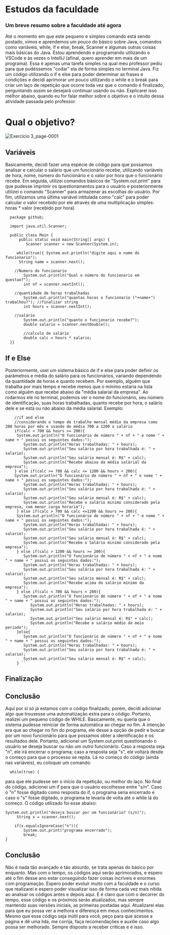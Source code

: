 # Estudos da faculdade
### Um breve resumo sobre a faculdade até agora

Até o momento em que este pequeno e simples comando está sendo postado, vimos e aprendemos um pouco do básico sobre Java, comandos como variáveis, while, if e else, break, Scanner e algumas outras coisas mais básicas do Java. Estou aprendendo e programando utilizando o VSCode e às vezes o IntelliJ (afinal, quero aprender em mais de um programa). Essa é apenas uma tarefa simples na qual meu professor pediu para que pudéssemos "codar" ela de forma simples no terminal Java. Fiz um código utilizando o if e else para poder determinar as frases e condições e decidi aprimorar um pouco utilizando o while e o break para criar um laço de repetição que ocorre toda vez que o comando é finalizado, perguntando assim se desejará continuar usando ou não. Explicarei isso melhor abaixo, quando eu for falar melhor sobre o objetivo e o intuito dessa atividade passada pelo professor.

# Qual o objetivo?
![Exercício 3_page-0001](https://github.com/KauaaCastro/Estudos-da-faculdade/assets/162861675/bc5b0698-d97a-4a3f-9357-15101a3e3563)

## Variáveis
Basicamente, decidi fazer uma espécie de código para que possamos analisar e calcular o salário que um funcionário recebe, utilizando variáveis de hora, nome, número do funcionário e o valor por hora que o funcionário recebe. Em seguida, utilizei comandos básicos de "System.out.print" para que pudesse imprimir os questionamentos para o usuário e posteriormente utilizei o comando "Scanner" para armazenar as escolhas do usuário. Por fim, utilizamos uma última variável intitulada como "calc" para poder calcular o valor recebido por ele através de uma multiplicação simples: horas * valor (recebido por hora).

      package github;
      
      import java.util.Scanner;
      
      public class Main {
          public static void main(String[] args) {
             Scanner scanner = new Scanner(System.in);
      
         while(true){ System.out.println("digite aqui o nome do funcionario");
          String name = scanner.next(); 
      
        //Numero do funcionario 
            System.out.println("Qual o número do funcionario em questao?");
            int nf = scanner.nextInt();
      
        //quantidade de horas trabalhadas   
            System.out.println("quantas horas o funcionario ("+name+") trabalhou?"); //finalizar string
            int hours = scanner.nextInt();
      
        //salário
            System.out.println("quanto o funcionario recebe?");
            double salario = scanner.nextDouble();
      
            //calculo de salário
            double calc = hours * salario;
      }}

## If e Else
Posteriormente, usei um sistema básico de if e else para poder definir os parâmetros e média do salário para os funcionários, variando dependendo da quantidade de horas e quanto recebem. Por exemplo, alguém que trabalha por mais tempo e recebe menos que o mínimo estaria na lista como alguém que recebe abaixo da "média salarial da empresa". Ao rodarmos ele no terminal, podemos ver o nome do funcionário, seu número de identificação, suas horas trabalhadas, quanto recebe por hora, o salário dele e se está ou não abaixo da média salarial. Exemplo:

        //if and else
        //considerando o tempo de trabalho mensal médio da empresa como 200 horas por mês e usando de média 700 a 1200 o salário
        if(calc < 700 && hours >= 200){
         System.out.println("O funcionário de número " + nf + " e nome " + name + " possui os seguintes dados:");
            System.out.println("Horas trabalhadas: " + hours);
            System.out.println("Seu salário por hora trabalhada é: " + salario);
            System.out.println("Seu salário mensal é: R$" + calc);
            System.out.println("Recebe abaixo da média salárial da empresa");
        } else if(calc >= 700 && calc <= 1200 && hours < 200){ 
        System.out.println("O funcionário de número " + nf + " e nome " + name + " possui os seguintes dados:");
            System.out.println("Horas trabalhadas: " + hours);
            System.out.println("Seu salário por hora trabalhada é: " + salario);
            System.out.println("Seu salário mensal é: R$" + calc);
            System.out.println("Recebe o salário minimo considerado pela empresa, com menor carga horaria");
         } else if(calc > 700 && calc <=1200 && hours >= 200){
         System.out.println("O funcionário de número " + nf + " e nome " + name + " possui os seguintes dados:");
            System.out.println("Horas trabalhadas: " + hours);
            System.out.println("Seu salário por hora trabalhada é: " + salario);
            System.out.println("Seu salário mensal é: R$" + calc);
            System.out.println("Recebe o Salário minimo considerado pela empresa");
         } else if(calc > 1200 && hours >= 200){
            System.out.println("O funcionário de número " + nf + " e nome " + name + " possui os seguintes dados:");
            System.out.println("Horas trabalhadas: " + hours);
            System.out.println("Seu salário por hora trabalhada é: " + salario);
            System.out.println("Seu salário mensal é: R$" + calc);
            System.out.println("Recebe acima do salário minimo da empresa");
         } else if(calc < 700 && hours < 200){
            System.out.println("O funcionário de número " + nf + " e nome " + name + " possui os seguintes dados:");
               System.out.println("Horas trabalhadas: " + hours);
               System.out.println("Seu salário por hora trabalhada é: " + salario);
               System.out.println("Seu salário mensal é: R$" + calc);
               System.out.println("Recebe o salário médio de meio periodo");
         }else{
            System.out.println("O funcionário de número " + nf + " e nome " + name + " possui os seguintes dados:");
            System.out.println("Horas trabalhadas: " + hours);
            System.out.println("Seu salário por hora trabalhada é: " + salario);
            System.out.println("Seu salário mensal é: R$" + calc);
         } ``
## Finalização

## Conclusão
Aqui por si só já estamos com o código finalizado, porém, decidi adicionar algo que trouxesse uma automatização extra para o código. Portanto, realizei um pequeno código de WHILE. Basicamente, eu queria que o sistema pudesse reiniciar de forma automática ao chegar no fim. A intenção era que ao chegar no fim do programa, ele desse a opção de pedir e buscar por um novo funcionário para que possamos obter a identificação e os resultados dele. Portanto, adicionei um System.out.print questionando o usuário se deseja buscar ou não um outro funcionário. Caso a resposta seja "n", ele irá encerrar o programa; caso a resposta seja "s", ele voltará desde o começo para que o processo se repita. Lá no começo do código (ainda nas variáveis), eu coloquei um comando:

      while(true) {

para que ele pudesse ser o início da repetição, ou melhor do laço. No final do código, adicionei um if para que o usuário escolhesse entre "s/n". Caso o "n" fosse digitado como resposta do if, o programa seria encerrado e caso o "s" fosse digitado, o programa te levaria de volta até o while lá do começo. O código utilizado foi esse abaixo:
    
    System.out.println("deseja buscar por um funcionário? (s/n)");
         String x = scanner.next();
        
        if(x.equalsIgnoreCase("n")){
            System.out.print("programa encerrado");
            break;
    }

  ## Conclusão
Não é nada tão avançado e tão absurdo, se trata apenas do básico por enquanto. Mas com o tempo, os códigos aqui serão aprimorados, e espero até o fim desse ano estar conseguindo fazer coisas incríveis e enormes com programação. Espero poder evoluir muito com a faculdade e o curso que realizarei e espero poder visualizar isso de forma cada vez mais nítida ao analisar os códigos antes e depois aqui. E é claro que com o decorrer do tempo, esse código e os próximos serão atualizados, mas sempre mantendo suas versões iniciais, as primeiras postadas aqui. Atualizarei elas para que eu possa ver a melhora e diferença em meus conhecimentos. Mesmo que esse código seja inútil para você, peço para que acesse a página e dê uma lida, me corrija, faça recomendações e auxilie caso algo possa ser melhorado. Sempre disposto a receber críticas e é isso.

